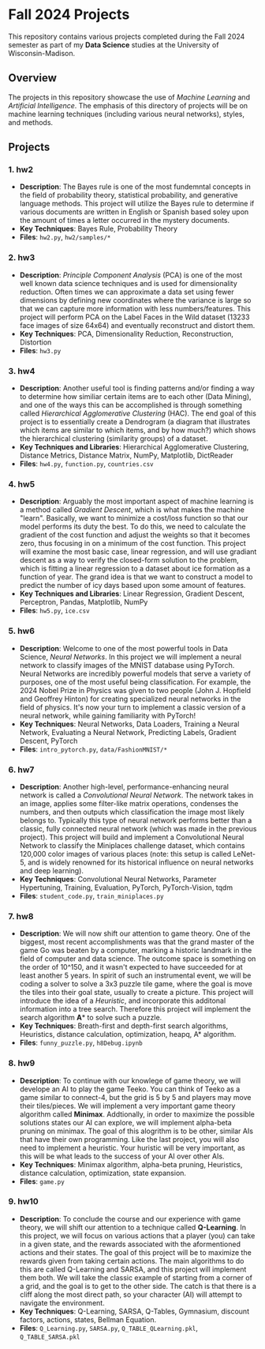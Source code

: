 # Fall 2024 Projects

This repository contains various projects completed during the Fall 2024 semester as part of my **Data Science** studies at the University of Wisconsin-Madison.

## Overview

The projects in this repository showcase the use of *Machine Learning* and *Artificial Intelligence*. The emphasis of this directory of projects will be on machine learning techniques (including various neural networks), styles, and methods.

## Projects

### 1. hw2
- **Description**: The Bayes rule is one of the most fundemntal concepts in the field of probability theory, statistical probability, and generative language methods. This project will utilize the Bayes rule to determine if various documents are written in English or Spanish based soley upon the amount of times a letter occurred in the mystery documents.
- **Key Techniques**: Bayes Rule, Probability Theory
- **Files**: `hw2.py`, `hw2/samples/*`

### 2. hw3
- **Description**: *Principle Component Analysis* (PCA) is one of the most well known data science techniques and is used for dimensionality reduction. Often times we can approximate a data set using fewer dimensions by defining new coordinates where the variance is large so that we can capture more information with less numbers/features. This project will perform PCA on the Label Faces in the Wild dataset (13233 face images of size 64x64) and eventually reconstruct and distort them.
- **Key Techniques**: PCA, Dimensionality Reduction, Reconstruction, Distortion
- **Files**: `hw3.py`

### 3. hw4
- **Description**: Another useful tool is finding patterns and/or finding a way to determine how similiar certain items are to each other (Data Mining), and one of the ways this can be accomplished is through something called *Hierarchical Agglomerative Clustering* (HAC). The end goal of this project is to essentially create a Dendrogram (a diagram that illustrates which items are similar to which items, and by how much?) which shows the hierarchical clustering (similarity groups) of a dataset.
- **Key Techniques and Libraries**: Hierarchical Agglomerative Clustering, Distance Metrics, Distance Matrix, NumPy, Matplotlib, DictReader
- **Files**: `hw4.py`, `function.py`, `countries.csv`

### 4. hw5
- **Description**: Arguably the most important aspect of machine learning is a method called *Gradient Descent*, which is what makes the machine "learn". Basically, we want to minimize a cost/loss function so that our model performs its duty the best. To do this, we need to calculate the gradient of the cost function and adjust the weights so that it becomes zero, thus focusing in on a minimum of the cost function. This project will examine the most basic case, linear regression, and will use gradiant descent as a way to verify the closed-form solution to the problem, which is fitting a linear regression to a dataset about ice formation as a function of year. The grand idea is that we want to construct a model to predict the number of icy days based upon some amount of features.
- **Key Techniques and Libraries**: Linear Regression, Gradient Descent, Perceptron, Pandas, Matplotlib, NumPy 
- **Files**: `hw5.py`, `ice.csv`

### 5. hw6
- **Description**: Welcome to one of the most powerful tools in Data Science, *Neural Networks*. In this project we will implement a neural network to classify images of the MNIST database using PyTorch. Neural Networks are incredibly powerful models that serve a variety of purposes, one of the most useful being classification. For example, the 2024 Nobel Prize in Physics was given to two people (John J. Hopfield and Geoffrey Hinton) for creating specialized neural networks in the field of physics. It's now your turn to implement a classic version of a neural network, while gaining familiarity with PyTorch!
- **Key Techniques**: Neural Networks, Data Loaders, Training a Neural Network, Evaluating a Neural Network, Predicting Labels, Gradient Descent, PyTorch
- **Files**: `intro_pytorch.py`, `data/FashionMNIST/*`

### 6. hw7
- **Description**: Another high-level, performance-enhancing neural network is called a *Convolutional Neural Network*. The network takes in an image, applies some filter-like matrix operations, condenses the numbers, and then outputs which classification the image most likely belongs to. Typically this type of neural network performs better than a classic, fully connected neural network (which was made in the previous project). This project will build and implement a Convolutional Neural Network to classify the Miniplaces challenge dataset, which contains 120,000 color images of various places (note: this setup is called LeNet-5, and is widely renowned for its historical influence on neural networks and deep learning).
- **Key Techniques**: Convolutional Neural Networks, Parameter Hypertuning, Training, Evaluation, PyTorch, PyTorch-Vision, tqdm
- **Files**: `student_code.py`, `train_miniplaces.py`


### 7. hw8
- **Description**: We will now shift our attention to game theory. One of the biggest, most recent accomplishments was that the grand master of the game Go was beaten by a computer, marking a historic landmark in the field of computer and data science. The outcome space is something on the order of 10^150, and it wasn't expected to have succeeded for at least another 5 years. In spirit of such an instrumental event, we will be coding a solver to solve a 3x3 puzzle tile game, where the goal is move the tiles into their goal state, usually to create a picture. This project will introduce the idea of a *Heuristic*, and incorporate this additonal information into a tree search. Therefore this project will implement the search algorithm **A*** to solve such a puzzle.
- **Key Techniques**: Breath-first and depth-first search algorithms, Heuristics, distance calculation, optimization, heapq, A* algorithm.
- **Files**: `funny_puzzle.py`, `h8Debug.ipynb`

  
### 8. hw9
- **Description**: To continue with our knowlege of game theory, we will develope an AI to play the game Teeko. You can think of Teeko as a game similar to connect-4, but the grid is 5 by 5 and players may move their tiles/pieces. We will implement a very important game theory algorithm called **Minimax**. Addtionally, in order to maximize the possible solutions states our AI can explore, we will implement alpha-beta pruning on minimax. The goal of this alogrithm is to be other, similar AIs that have their own programming. Like the last project, you will also need to implement a heuristic. Your huristic will be very important, as this will be what leads to the success of your AI over other AIs. 
- **Key Techniques**: Minimax algorithm, alpha-beta pruning, Heuristics, distance calculation, optimization, state expansion. 
- **Files**: `game.py`


### 9. hw10
- **Description**: To conclude the course and our experience with game theory, we will shift our attention to a technique called **Q-Learning**. In this project, we will focus on various actions that a player (you) can take in a given state, and the rewards associated with the aformentioned actions and their states. The goal of this project will be to maximize the rewards given from taking certain actions. The main algorithms to do this are called Q-Learning and SARSA, and this project will implement them both. We will take the classic example of starting from a corner of a grid, and the goal is to get to the other side. The catch is that there is a cliff along the most direct path, so your character (AI) will attempt to navigate the environment. 
- **Key Techniques**: Q-Learning, SARSA, Q-Tables, Gymnasium, discount factors, actions, states, Bellman Equation. 
- **Files**: `Q_Learning.py`, `SARSA.py`, `Q_TABLE_QLearning.pkl`, `Q_TABLE_SARSA.pkl`
